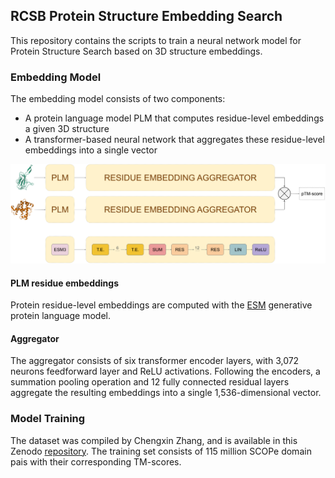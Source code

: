 ## RCSB Protein Structure Embedding Search

This repository contains the scripts to train a neural network model for Protein Structure Search based on 3D structure embeddings.

### Embedding Model
The embedding model consists of two components: 
- A protein language model PLM that computes residue-level embeddings a given 3D structure
- A transformer-based neural network that aggregates these residue-level embeddings into a single vector

![Embedding model architecture](assets/embedding-model-architecture.png)

#### PLM residue embeddings 
Protein residue-level embeddings are computed with the [ESM](https://www.evolutionaryscale.ai/) generative protein language model.

#### Aggregator

The aggregator consists of six transformer encoder layers, with 3,072 neurons feedforward layer and ReLU activations. 
Following the encoders, a summation pooling operation and 12 fully connected residual layers aggregate the resulting embeddings into a single 1,536-dimensional vector.

### Model Training
The dataset was compiled by Chengxin Zhang, and is available in this Zenodo [repository](https://zenodo.org/records/7324964).
The training set consists of 115 million SCOPe domain pais with their corresponding TM-scores.
